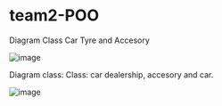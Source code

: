 # team2-POO

Diagram Class Car Tyre and Accesory 

![image](https://user-images.githubusercontent.com/84427371/122835767-9a53dc00-d2b6-11eb-8e99-38045f67c0b4.png)

Diagram class: 
Class: car dealership, accesory and car.

![image](https://user-images.githubusercontent.com/84587120/122836066-25cd6d00-d2b7-11eb-983f-7f46ac639134.png)

